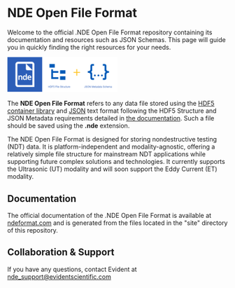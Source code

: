 # NDE Open File Format

Welcome to the official .NDE Open File Format repository containing its documentation and resources such as JSON Schemas. This page will guide you in quickly finding the right resources for your needs.

<img src="site/docs/assets/images/home/nde_concept.png" width="50%" alt="NDE Concept">

The **NDE Open File Format** refers to any data file stored using the [HDF5 container library](https://www.hdfgroup.org/) and [JSON](https://www.json.org/) text format following the HDF5 Structure and JSON Metadata requirements detailed in [the documentation](https://ndeformat.com/). Such a file should be saved using the **.nde** extension. 

The NDE Open File Format is designed for storing nondestructive testing (NDT) data. It is platform-independent and modality-agnostic, offering a relatively simple file structure for mainstream NDT applications while supporting future complex solutions and technologies. It currently supports the Ultrasonic (UT) modality and will soon support the Eddy Current (ET) modality.

## Documentation 

The official documentation of the .NDE Open File Format is available at [ndeformat.com](https://ndeformat.com/) and is generated from the files located in the "site" directory of this repository. 

## Collaboration & Support

If you have any questions, contact Evident at nde_support@evidentscientific.com

